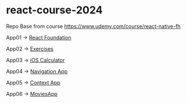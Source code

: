 # react-course-2024

Repo Base from course https://www.udemy.com/course/react-native-fh

App01 -> [React Foundation](https://github.com/mcezzare/react-course-2024)

App02 -> [Exercises](https://github.com/mcezzare/react-course-2024-02)

App03 -> [iOS Calculator](https://github.com/mcezzare/mcezzare-react-course-2024-03)

App04 -> [Navigation App](https://github.com/mcezzare/react-course-2024-04)

App05 -> [Context App](https://github.com/mcezzare/react-course-2024-05)

App06 -> [MoviesApp](https://github.com/mcezzare/react-course-2024-06)
